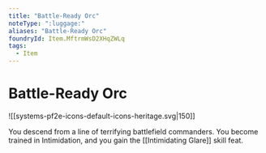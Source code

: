 ```yaml
---
title: "Battle-Ready Orc"
noteType: ":luggage:"
aliases: "Battle-Ready Orc"
foundryId: Item.MftrmWsD2XHqZWLq
tags:
  - Item
---
```


# Battle-Ready Orc
![[systems-pf2e-icons-default-icons-heritage.svg|150]]

You descend from a line of terrifying battlefield commanders. You become trained in Intimidation, and you gain the [[Intimidating Glare]] skill feat.
